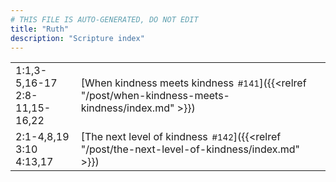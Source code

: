 ```yaml
---
# THIS FILE IS AUTO-GENERATED, DO NOT EDIT
title: "Ruth"
description: "Scripture index"
---
```


|  |  |
| --- | --- |
| 1:1,3-5,16-17 <br/> 2:8-11,15-16,22 | [When kindness meets kindness<span style="font-size:smaller; padding-left:0.5em;">#141</span>]({{<relref "/post/when-kindness-meets-kindness/index.md" >}}) |
| 2:1-4,8,19 <br/> 3:10 <br/> 4:13,17 | [The next level of kindness<span style="font-size:smaller; padding-left:0.5em;">#142</span>]({{<relref "/post/the-next-level-of-kindness/index.md" >}}) |
